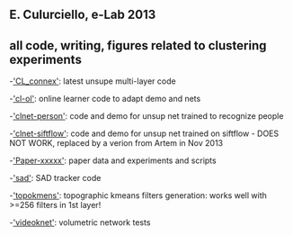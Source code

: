 E. Culurciello, e-Lab 2013
---
all code, writing, figures related to clustering experiments
---


-['CL_connex'](CL_connex): latest unsupe multi-layer code

-['cl-ol'](cl_ol): online learner code to adapt demo and nets

-['clnet-person'](clnet-person): code and demo for unsup net trained to recognize people

-['clnet-siftflow'](clnet-siftflow): code and demo for unsup net trained on siftflow - DOES NOT WORK, replaced by a verion from Artem in Nov 2013

-['Paper-xxxxx']():
paper data and experiments and scripts

-['sad'](sad): SAD tracker code 

-['topokmens'](topokmeans): topographic kmeans filters generation: works well with >=256 filters in 1st layer!

-['videoknet'](videoknet): volumetric network tests 


